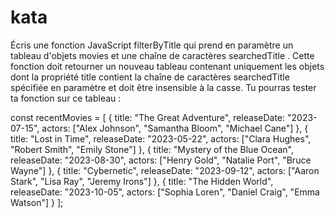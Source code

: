 # kata

Écris une fonction JavaScript filterByTitle qui prend en paramètre un tableau d'objets movies et une chaîne de caractères searchedTitle . Cette fonction doit retourner un nouveau tableau contenant uniquement les objets dont la propriété title contient la chaîne de caractères searchedTitle spécifiée en paramètre et doit être insensible à la casse.
Tu pourras tester ta fonction sur ce tableau :

const recentMovies = [
{
title: "The Great Adventure",
releaseDate: "2023-07-15",
actors: ["Alex Johnson", "Samantha Bloom", "Michael Cane"]
},
{
title: "Lost in Time",
releaseDate: "2023-05-22",
actors: ["Clara Hughes", "Robert Smith", "Emily Stone"]
},
{
title: "Mystery of the Blue Ocean",
releaseDate: "2023-08-30",
actors: ["Henry Gold", "Natalie Port", "Bruce Wayne"]
},
{
title: "Cybernetic",
releaseDate: "2023-09-12",
actors: ["Aaron Stark", "Lisa Ray", "Jeremy Irons"]
},
{
title: "The Hidden World",
releaseDate: "2023-10-05",
actors: ["Sophia Loren", "Daniel Craig", "Emma Watson"]
}
];
